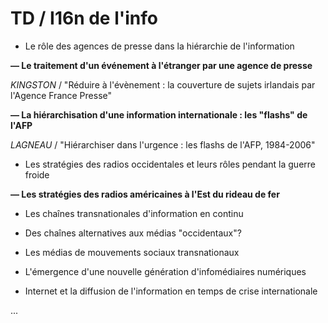 # TD / I16n de l'info

* Le rôle des agences de presse dans la hiérarchie de l'information

**— Le traitement d'un événement à l'étranger par une agence de presse**

_KINGSTON_ / "Réduire à l'évènement : la couverture de sujets irlandais par l'Agence France Presse"

**— La hiérarchisation d'une information internationale : les "flashs" de l'AFP**

_LAGNEAU_ / "Hiérarchiser dans l'urgence : les flashs de l'AFP, 1984-2006"

* Les stratégies des radios occidentales et leurs rôles pendant la guerre froide

**— Les stratégies des radios américaines à l'Est du rideau de fer**

* Les chaînes transnationales d'information en continu
* Des chaînes alternatives aux médias "occidentaux"?

* Les médias de mouvements sociaux transnationaux

* L'émergence d'une nouvelle génération d'infomédiaires numériques

* Internet et la diffusion de l'information en temps de crise internationale

...

